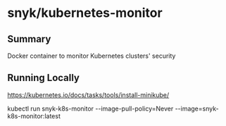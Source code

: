 # snyk/kubernetes-monitor #

## Summary ##
Docker container to monitor Kubernetes clusters' security

## Running Locally ##
https://kubernetes.io/docs/tasks/tools/install-minikube/

kubectl run snyk-k8s-monitor --image-pull-policy=Never --image=snyk-k8s-monitor:latest


